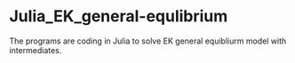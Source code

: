 # Julia_EK_general-equlibrium

The programs are coding in Julia to solve EK general equibliurm model with intermediates.
